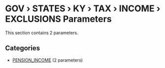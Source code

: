 # GOV › STATES › KY › TAX › INCOME › EXCLUSIONS Parameters

This section contains 2 parameters.

## Categories

- [PENSION_INCOME](pension_income/index.md) (2 parameters)
